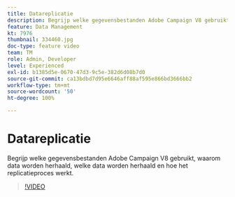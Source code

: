 ```yaml
---
title: Datareplicatie
description: Begrijp welke gegevensbestanden Adobe Campaign V8 gebruikt, waarom data worden herhaald, welke data worden herhaald en hoe het replicatieproces werkt.
feature: Data Management
kt: 7976
thumbnail: 334460.jpg
doc-type: feature video
team: TM
role: Admin, Developer
level: Experienced
exl-id: b1385d5e-0670-47d3-9c5e-382d6d08b7d0
source-git-commit: ca13bdbd7d95e6646aff88af595e866bd3666bb2
workflow-type: tm+mt
source-wordcount: '50'
ht-degree: 100%

---
```


# Datareplicatie

Begrijp welke gegevensbestanden Adobe Campaign V8 gebruikt, waarom data worden herhaald, welke data worden herhaald en hoe het replicatieproces werkt.

>[!VIDEO](https://video.tv.adobe.com/v/334460?quality=12)
